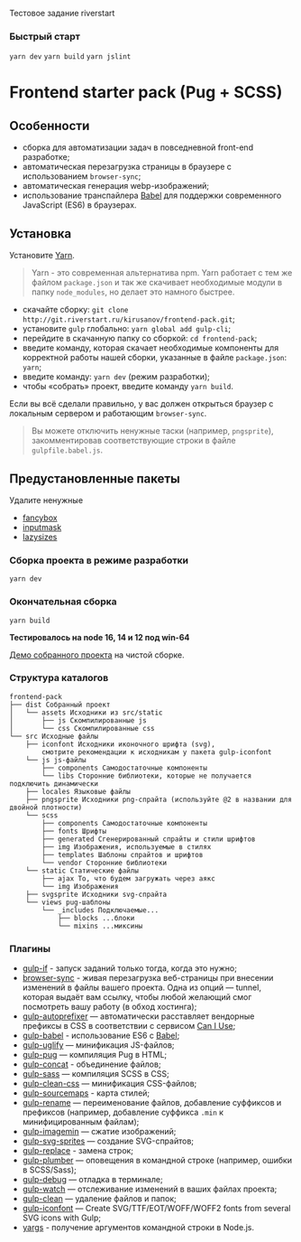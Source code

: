 Тестовое задание riverstart


### Быстрый старт
`yarn dev`
`yarn build`
`yarn jslint`

# Frontend starter pack (Pug + SCSS)

## Особенности
* сборка для автоматизации задач в повседневной front-end разработке;
* автоматическая перезагрузка страницы в браузере с использованием `browser-sync`;
* автоматическая генерация webp-изображений;
* использование транспайлера [Babel](https://babeljs.io/) для поддержки современного JavaScript (ES6) в браузерах.

## Установка
Установите [Yarn](https://yarnpkg.com/en/docs/install).

> Yarn - это современная альтернатива npm. Yarn работает с тем же файлом `package.json` и так же скачивает необходимые модули в папку `node_modules`, но делает это намного быстрее.

* скачайте сборку: `git clone http://git.riverstart.ru/kirusanov/frontend-pack.git`;
* установите `gulp` глобально: `yarn global add gulp-cli`;
* перейдите в скачанную папку со сборкой: `cd frontend-pack`;
* введите команду, которая скачает необходимые компоненты для корректной работы нашей сборки, указанные в файле `package.json`: `yarn`;
* введите команду: `yarn dev` (режим разработки);
* чтобы «собрать» проект, введите команду `yarn build`.

Если вы всё сделали правильно, у вас должен открыться браузер с локальным сервером и работающим `browser-sync`.

> Вы можете отключить ненужные таски (например, `pngsprite`), закомментировав соответствующие строки в файле `gulpfile.babel.js`.

## Предустановленные пакеты
Удалите ненужные
* [fancybox](https://fancyapps.com/docs/ui/fancybox)
* [inputmask](https://github.com/RobinHerbots/Inputmask)
* [lazysizes](https://github.com/aFarkas/lazysizes)

### Сборка проекта в режиме разработки
`yarn dev`

### Окончательная сборка
`yarn build`

**Тестировалось на node 16, 14 и 12 под win-64**

[Демо собранного проекта](https://f104.riverstart.ru/frontend-pack/dist/) на чистой сборке.

### Структура каталогов
```
frontend-pack
├── dist Собранный проект
│   └── assets Исходники из src/static
│       ├── js Скомпилированные js
│       └── css Скомпилированные css
└── src Исходные файлы
    ├── iconfont Исходники иконочного шрифта (svg), 
        смотрите рекомендации к исходникам у пакета gulp-iconfont
    └── js js-файлы
        ├── components Самодостаточные компоненты
        └── libs Сторонние библиотеки, которые не получается подключить динамически
    ├── locales Языковые файлы
    ├── pngsprite Исходники png-спрайта (используйте @2 в названии для двойной плотности)
    └── scss
        ├── components Самодостаточные компоненты
        ├── fonts Шрифты
        ├── generated Сгенерированный спрайты и стили шрифтов
        ├── img Изображения, используемые в стилях
        ├── templates Шаблоны спрайтов и шрифтов
        └── vendor Сторонние библиотеки
    └── static Статические файлы
        ├── ajax То, что будем загружать через аякс
        └── img Изображения
    ├── svgsprite Исходники svg-спрайта
    └── views pug-шаблоны
        └── _includes Подключаемые...
            ├── blocks ...блоки
            └── mixins ...миксины
```

### Плагины
* [gulp-if](https://www.npmjs.com/package/gulp-if) - запуск заданий только тогда, когда это нужно;
* [browser-sync](https://browsersync.io/docs/gulp) - живая перезагрузка веб-страницы при внесении изменений в файлы вашего проекта. Одна из опций — tunnel, которая выдаёт вам ссылку, чтобы любой желающий смог посмотреть вашу работу (в обход хостинга);
* [gulp-autoprefixer](https://www.npmjs.com/package/gulp-autoprefixer) — автоматически расставляет вендорные префиксы в CSS в соответствии с сервисом [Can I Use](https://caniuse.com/);
* [gulp-babel](https://www.npmjs.com/package/gulp-babel) - использование ES6 с [Babel](https://babeljs.io/);
* [gulp-uglify](https://www.npmjs.com/package/gulp-uglify) — минификация JS-файлов;
* [gulp-pug](https://www.npmjs.com/package/gulp-pug) — компиляция Pug в HTML;
* [gulp-concat](https://www.npmjs.com/package/gulp-concat) - объединение файлов;
* [gulp-sass](https://www.npmjs.com/package/gulp-sass) — компиляция SCSS в CSS;
* [gulp-clean-css](https://www.npmjs.com/package/gulp-clean-css) — минификация CSS-файлов;
* [gulp-sourcemaps](https://www.npmjs.com/package/gulp-sourcemaps) - карта стилей;
* [gulp-rename](https://www.npmjs.com/package/gulp-rename) — переименование файлов, добавление суффиксов и префиксов (например, добавление суффикса `.min` к минифицированным файлам);
* [gulp-imagemin](https://www.npmjs.com/package/gulp-imagemin) — сжатие изображений;
* [gulp-svg-sprites](https://www.npmjs.com/package/gulp-svg-sprites) — создание SVG-спрайтов;
* [gulp-replace](https://www.npmjs.com/package/gulp-replace) - замена строк;
* [gulp-plumber](https://www.npmjs.com/package/gulp-plumber) — оповещения в командной строке (например, ошибки в SCSS/Sass);
* [gulp-debug](https://www.npmjs.com/package/gulp-debug) — отладка в терминале;
* [gulp-watch](https://www.npmjs.com/package/gulp-watch) — отслеживание изменений в ваших файлах проекта;
* [gulp-clean](https://www.npmjs.com/package/gulp-clean) — удаление файлов и папок;
* [gulp-iconfont](https://www.npmjs.com/package/gulp-iconfont) — Create SVG/TTF/EOT/WOFF/WOFF2 fonts from several SVG icons with Gulp;
* [yargs](https://www.npmjs.com/package/yargs) - получение аргументов командной строки в Node.js.
